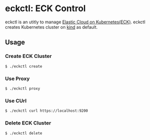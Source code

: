 # eckctl: ECK Control

eckctl is an utitly to manage [Elastic Cloud on Kubernetes(ECK)](https://www.elastic.co/guide/en/cloud-on-k8s/current/index.html).
eckctl creates Kubernetes cluster on [kind](https://kind.sigs.k8s.io/) as default.

## Usage

### Create ECK Cluster

```
$ ./eckctl create
```

### Use Proxy

```
$ ./eckctl proxy
```

### Use CUrl

```
$ ./eckctl curl https://localhost:9200
```

### Delete ECK Cluster

```
$ ./eckctl delete
```

